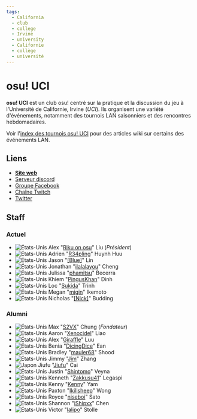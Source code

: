 ```yaml
---
tags:
  - California
  - club
  - college
  - Irvine
  - university
  - Californie
  - collège
  - université
---
```


# osu! UCI

**osu! UCI** est un club osu! centré sur la pratique et la discussion du jeu à l'Université de Californie, Irvine (*UCI*). Ils organisent une variété d'événements, notamment des tournois LAN saisonniers et des rencontres hebdomadaires.

Voir l'[index des tournois osu! UCI](/wiki/Tournois/osu!_UCI) pour des articles wiki sur certains des événements LAN.

## Liens

- **[Site web](http://www.osuuci.com)**
- [Serveur discord](https://discord.gg/qbZddFV)
- [Groupe Facebook](https://www.facebook.com/groups/osuuci/)
- [Chaîne Twitch](https://www.twitch.tv/osuuci)
- [Twitter](https://twitter.com/osuUCI)

## Staff

### Actuel

- ![][flag_US] Alex "[Riku on osu](https://osu.ppy.sh/users/3071659)" Liu (*Président*)
- ![][flag_US] Adrien "[R34pling](https://osu.ppy.sh/users/7662172)" Huynh Huu
- ![][flag_US] Jason "[[Blue]](https://osu.ppy.sh/users/13192092)" Lin
- ![][flag_US] Jonathan "[ilalalayou](https://osu.ppy.sh/users/3144766)" Cheng
- ![][flag_US] Julissa "[phamitsu](https://osu.ppy.sh/users/13045418)" Becerra
- ![][flag_US] Khiem "[PingusKhan](https://osu.ppy.sh/users/9648050)" Dinh
- ![][flag_US] Loc "[Sukida](https://osu.ppy.sh/users/4097867)" Trinh
- ![][flag_US] Megan "[migin](https://osu.ppy.sh/users/11118735)" Ikemoto
- ![][flag_US] Nicholas "[[Nick]](https://osu.ppy.sh/users/9726582)" Budding

### Alumni

- ![][flag_US] Max "[S2VX](https://osu.ppy.sh/users/1472763)" Chung (*Fondateur*)
- ![][flag_US] Aaron "[Xenocidel](https://osu.ppy.sh/users/2913126)" Liao
- ![][flag_US] Alex "[Giraffle](https://osu.ppy.sh/users/5344769)" Luu
- ![][flag_US] Benia "[DicingDice](https://osu.ppy.sh/users/9646200)" Ean
- ![][flag_US] Bradley "[mauler68](https://osu.ppy.sh/users/4387850)" Shood
- ![][flag_US] Jimmy "[Jim](https://osu.ppy.sh/users/2893182)" Zhang
- ![][flag_JP] Jiufu "[Jiufu](https://osu.ppy.sh/users/6342891)" Cai
- ![][flag_US] Justin "[Shintomo](https://osu.ppy.sh/users/3148807)" Veyna
- ![][flag_US] Kenneth "[Zakkusu41](https://osu.ppy.sh/users/4636760)" Legaspi
- ![][flag_US] Kenny "[Kenny](https://osu.ppy.sh/users/1225459)" Yam
- ![][flag_US] Paxton "[Ikillsheep](https://osu.ppy.sh/users/5105173)" Wong
- ![][flag_US] Royce "[niseboi](https://osu.ppy.sh/users/2747929)" Sato
- ![][flag_US] Shannon "[iShipxx](https://osu.ppy.sh/users/7546335)" Chen
- ![][flag_US] Victor "[lalipo](https://osu.ppy.sh/users/2584801)" Stolle

[flag_JP]: /wiki/shared/flag/JP.gif "Japon"
[flag_US]: /wiki/shared/flag/US.gif "États-Unis"
